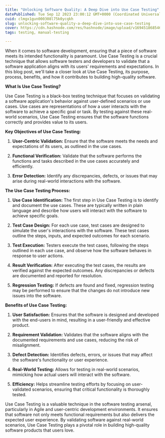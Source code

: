 ```yaml
---
title: "Unlocking Software Quality: A Deep Dive into Use Case Testing"
datePublished: Tue Sep 12 2023 23:00:12 GMT+0000 (Coordinated Universal Time)
cuid: clmgx1gun000308l75k0ycqkh
slug: unlocking-software-quality-a-deep-dive-into-use-case-testing
cover: https://cdn.hashnode.com/res/hashnode/image/upload/v1694518685466/20cd61df-d4ec-47c4-8458-3168040469b5.avif
tags: testing, manual-testing

---
```


When it comes to software development, ensuring that a piece of software meets its intended functionality is paramount. Use Case Testing is a crucial technique that allows software testers and developers to validate that a software application aligns with its users' requirements and expectations. In this blog post, we'll take a closer look at Use Case Testing, its purpose, process, benefits, and how it contributes to building high-quality software.

**What Is Use Case Testing?**

Use Case Testing is a black-box testing technique that focuses on validating a software application's behavior against user-defined scenarios or use cases. Use cases are representations of how a user interacts with the software to achieve a specific goal or task. By testing against these real-world scenarios, Use Case Testing ensures that the software functions correctly and provides value to its users.

**Key Objectives of Use Case Testing:**

1. **User-Centric Validation:** Ensure that the software meets the needs and expectations of its users, as outlined in the use cases.
    
2. **Functional Verification:** Validate that the software performs the functions and tasks described in the use cases accurately and efficiently.
    
3. **Error Detection:** Identify any discrepancies, defects, or issues that may arise during real-world interactions with the software.
    

**The Use Case Testing Process:**

1. **Use Case Identification:** The first step in Use Case Testing is to identify and document the use cases. These are typically written in plain language and describe how users will interact with the software to achieve specific goals.
    
2. **Test Case Design:** For each use case, test cases are designed to simulate the user's interactions with the software. These test cases outline the steps, inputs, and expected outcomes for each scenario.
    
3. **Test Execution:** Testers execute the test cases, following the steps outlined in each use case, and observe how the software behaves in response to user actions.
    
4. **Result Verification:** After executing the test cases, the results are verified against the expected outcomes. Any discrepancies or defects are documented and reported for resolution.
    
5. **Regression Testing:** If defects are found and fixed, regression testing may be performed to ensure that the changes do not introduce new issues into the software.
    

**Benefits of Use Case Testing:**

1. **User Satisfaction:** Ensures that the software is designed and developed with the end-users in mind, resulting in a user-friendly and effective product.
    
2. **Requirement Validation:** Validates that the software aligns with the documented requirements and use cases, reducing the risk of misalignment.
    
3. **Defect Detection:** Identifies defects, errors, or issues that may affect the software's functionality or user experience.
    
4. **Real-World Testing:** Allows for testing in real-world scenarios, mimicking how actual users will interact with the software.
    
5. **Efficiency:** Helps streamline testing efforts by focusing on user-validated scenarios, ensuring that critical functionality is thoroughly tested.
    

Use Case Testing is a valuable technique in the software testing arsenal, particularly in Agile and user-centric development environments. It ensures that software not only meets functional requirements but also delivers the expected user experience. By validating software against real-world scenarios, Use Case Testing plays a pivotal role in building high-quality software products that users love.